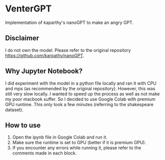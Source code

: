 # VenterGPT

Implementation of kaparthy's nanoGPT to make an angry GPT.

## Disclaimer

I do not own the model. Please refer to the original repository <https://github.com/karpathy/nanoGPT>.

## Why Jupyter Notebook?

I did experiment with the model in a python file locally and ran it with CPU and mps (as recommended by the original repository). However, this was still very slow locally. I wanted to speed up the process as well as not make my poor macbook suffer. So I decided to use Google Colab with premium GPU runtime. This only took a few minutes (referring to the shakespeare dataset).

## How to use

1. Open the ipynb file in Google Colab and run it.
2. Make sure the runtime is set to GPU (better if it is premium GPU).
3. If you encounter any errors while running it, please refer to the comments made in each block.
